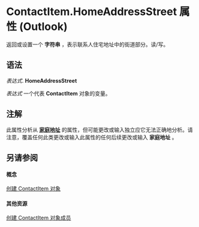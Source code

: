 
# ContactItem.HomeAddressStreet 属性 (Outlook)

返回或设置一个 **字符串** ，表示联系人住宅地址中的街道部分。读/写。


## 语法

 _表达式_. **HomeAddressStreet**

 _表达式_ 一个代表 **ContactItem** 对象的变量。


## 注解

此属性分析从 **[家庭地址](c7ba836b-4b55-cedb-35f6-e6540bdf2c58.md)** 的属性，但可能更改或输入独立应它无法正确地分析。请注意，覆盖任何此类更改或输入此属性的任何后续更改或输入 **家庭地址** 。


## 另请参阅


#### 概念


[创建 ContactItem 对象](8e32093c-a678-f1fd-3f35-c2d8994d166f.md)
#### 其他资源


[创建 ContactItem 对象成员](a8b13369-4c87-02aa-e62a-1f3067e559fa.md)
